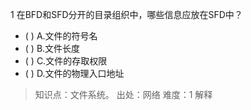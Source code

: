 1
在BFD和SFD分开的目录组织中，哪些信息应放在SFD中？
- ( ) A.文件的符号名 
- ( ) B.文件长度 
- ( ) C.文件的存取权限 
- ( ) D.文件的物理入口地址

> 知识点：文件系统。
> 出处：网络
> 难度：1
> 解释
